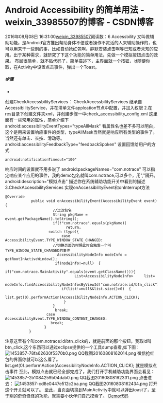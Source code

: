 # Android Accessibility 的简单用法 - weixin_33985507的博客 - CSDN博客
2016年08月08日 16:31:00[weixin_33985507](https://me.csdn.net/weixin_33985507)阅读数：6
Accessbility 又叫做辅助功能，是Android官方推出帮助身体不便或者操作不灵活的人来辅助操作的，也可以用来干一些别的事，比如自动抢红包啊，静默安装点击啊等已知或者未知的应用。出于某种需求，就研究了下这个功能的简单用法，先做一个模拟按钮点击的效果。
布局很简单，就不贴代码了，简单描述下，主界面就一个按钮，id随便你取，在Activity中设置点击事件，弹出一个Toast。
##### 步骤
- 
创建CheckAccessbilityServices：
CheckAccessbilityServices 继承自AccessibilityService，并在清单文件applcation节点中配置，并加入权限
<service
android:name=".CheckAccessbilityServices"
android:enabled="true"
android:exported="true"
android:label="测试点击"
android:permission="android.permission.BIND_ACCESSIBILITY_SERVICE">
<intent-filter>
<action android:name="android.accessibilityservice.AccessibilityService" />
</intent-filter>
<meta-data
android:name="android.accessibilityservice"
android:resource="@xml/check_accessibility_config" />
</service>
2.在res目录下创建文件夹xml，并创建步骤一中check_accessibility_config.xml
<accessibility-service xmlns:android="[http://schemas.android.com/apk/res/android](https://link.jianshu.com?t=http://schemas.android.com/apk/res/android)"                   android:description="@string/check_click"
android:packageNames="com.notrace"
android:accessibilityEventTypes=    "typeAllMask|typeViewClicked|typeViewFocused|typeNotificationStateChanged|typeWindowStateChanged"
android:accessibilityFlags="flagDefault"
android:accessibilityFeedbackType="feedbackSpoken"
android:notificationTimeout="100"
android:canRetrieveWindowContent="true"    />
这里面有一些常用的属性，简单介绍下
android:accessibilityEventTypes="typeAllMask"
看属性名也差不多可以明白，这个是用来设置响应事件的类型，typeAllMask当然就是响应所有类型的事件了。当然还有单击、长按、滑动等。
android:accessibilityFeedbackType="feedbackSpoken"
设置回馈给用户的方式
```
android:notificationTimeout="100"
```
响应时间的设置就不用多说了
android:packageNames="com.notrace"
可以指定响应某个应用的事件，我的demo包名就叫com.notrace,可以多个，用","隔开。
android:description="模拟点击"
描述你在系统辅助功能开关中看到的描述
3.CheckAccessbilityServices  实现onAccessibilityEvent和onInterrupt方法
```
@Override  
            public void onAccessibilityEvent(AccessibilityEvent event) {  
                      //过滤包名
                      String pkgName = event.getPackageName().toString();    
                      if(!"com.notrace".equals(pkgName))
                            return;
                    switch (type){  
                          case AccessibilityEvent.TYPE_WINDOW_STATE_CHANGED:      
                      //切换页面的时候此时会触发一个叫TYPE_WINDOW_STATE_CHANGED的事件
                        AccessibilityNodeInfo nodeInfo = getRootInActiveWindow(); 
                       if(nodeInfo!=null)  {
                           if("com.notrace.MainActivity".equals(event.getClassName())){    
                                List<AccessibilityNodeInfo>     list=
                                nodeInfo.findAccessibilityNodeInfosByViewId("com.notrace:id/btn_click");
                          if(list!=null&&list.size()>0)  {        
                          list.get(0).performAction(AccessibilityNodeInfo.ACTION_CLICK);       
                           }        
                      }       
                       break;   
                   case AccessibilityEvent.TYPE_WINDOW_CONTENT_CHANGED:   
                     break;
                  }                     
           }
```
注意这里有个叫com.notrace:id/btn_click的，就是前面的那个按钮，我取id叫btn_click,这个东西可以通过eclipse提供的一个工具dump查看,如下图：
![1453857-78fa62630f5370b0.png](https://upload-images.jianshu.io/upload_images/1453857-78fa62630f5370b0.png)
QQ截图20160808162014.png
微信抢红包的界面你就可以这么看了。
list.get(0).performAction(AccessibilityNodeInfo.ACTION_CLICK);      就是模拟点击事件
至此，模拟点击就已经全部完成了，我们打开手机辅助功能界面会看见：
![1453857-2b1084259b04dab0.png](https://upload-images.jianshu.io/upload_images/1453857-2b1084259b04dab0.png)
QQ截图20160808162331.png
点击进去：
![1453857-cd8e0447e512c2ba.png](https://upload-images.jianshu.io/upload_images/1453857-cd8e0447e512c2ba.png)
QQ截图20160808162434.png
打开这个开关就可以了。
至此，当页面切换到MainActivity中就可以弹出toast了，至于别的奇奇怪怪的功能，就需要小伙伴们自己摸索了。
[Demo代码](https://link.jianshu.com?t=https://github.com/messnoTrace/Demo_Accessbility.git)
